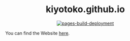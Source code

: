<h1 align=center> kiyotoko.github.io</h1>

<p align=center>
    <a href="https://github.com/kiyotoko/kiyotoko.github.io/actions/workflows/pages/pages-build-deployment">
    <img src="https://github.com/kiyotoko/kiyotoko.github.io/actions/workflows/pages/pages-build-deployment/badge.svg" alt="pages-build-deployment">
    </a>
</p>

You can find the Website [here](https://kiyotoko.github.io/).